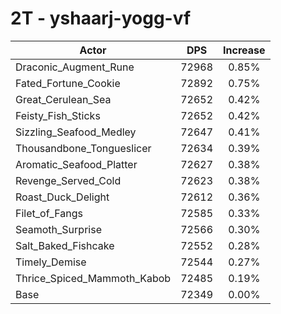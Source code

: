 # 2T - yshaarj-yogg-vf
| Actor | DPS | Increase |
|---|:---:|:---:|
|Draconic_Augment_Rune|72968|0.85%|
|Fated_Fortune_Cookie|72892|0.75%|
|Great_Cerulean_Sea|72652|0.42%|
|Feisty_Fish_Sticks|72652|0.42%|
|Sizzling_Seafood_Medley|72647|0.41%|
|Thousandbone_Tongueslicer|72634|0.39%|
|Aromatic_Seafood_Platter|72627|0.38%|
|Revenge_Served_Cold|72623|0.38%|
|Roast_Duck_Delight|72612|0.36%|
|Filet_of_Fangs|72585|0.33%|
|Seamoth_Surprise|72566|0.30%|
|Salt_Baked_Fishcake|72552|0.28%|
|Timely_Demise|72544|0.27%|
|Thrice_Spiced_Mammoth_Kabob|72485|0.19%|
|Base|72349|0.00%|
